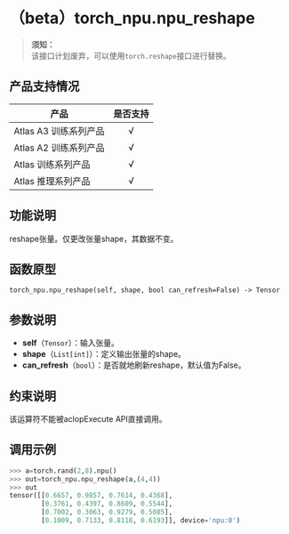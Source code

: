 # （beta）torch_npu.npu_reshape

>**须知：**<br>
>该接口计划废弃，可以使用`torch.reshape`接口进行替换。

## 产品支持情况

| 产品                                                         | 是否支持 |
| ------------------------------------------------------------ | :------: |
|<term>Atlas A3 训练系列产品</term>           |    √     |
|<term>Atlas A2 训练系列产品</term> | √   |
|<term>Atlas 训练系列产品</term> | √   |
|<term>Atlas 推理系列产品</term>| √   |

## 功能说明

reshape张量。仅更改张量shape，其数据不变。

## 函数原型

```
torch_npu.npu_reshape(self, shape, bool can_refresh=False) -> Tensor
```

## 参数说明

- **self**（`Tensor`）：输入张量。
- **shape**（`List[int]`）：定义输出张量的shape。
- **can_refresh**（`bool`）：是否就地刷新reshape，默认值为False。

## 约束说明

该运算符不能被aclopExecute API直接调用。

## 调用示例

```python
>>> a=torch.rand(2,8).npu()
>>> out=torch_npu.npu_reshape(a,(4,4))
>>> out
tensor([[0.6657, 0.9857, 0.7614, 0.4368],
        [0.3761, 0.4397, 0.8609, 0.5544],
        [0.7002, 0.3063, 0.9279, 0.5085],
        [0.1009, 0.7133, 0.8118, 0.6193]], device='npu:0')
```

